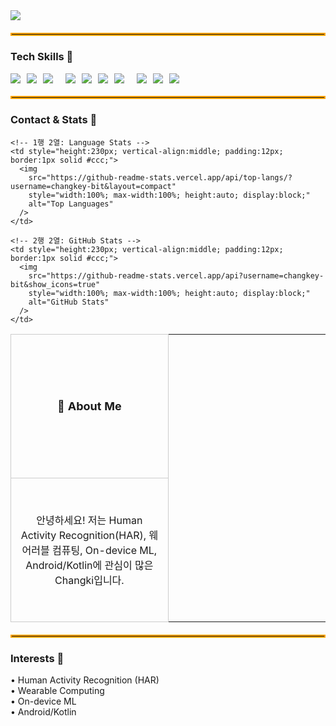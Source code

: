 <!-- Header -->
<img src="https://capsule-render.vercel.app/api?type=venom&color=gradient&height=200&section=header&text=Welcome%20to%20Changki%27s%20Github&fontSize=40" />
<hr style="border: 2px solid #ffa500; margin: 20px 0;" />

<!-- Tech Skills -->
<h3>Tech Skills 🚀</h3>
<div style="display:flex; flex-wrap:wrap; gap:10px; align-items:center;">
  <img src="https://img.shields.io/badge/python-%233776AB.svg?&style=for-the-badge&logo=python&logoColor=white" />
  <img src="https://img.shields.io/badge/kotlin-%230095D5.svg?&style=for-the-badge&logo=kotlin&logoColor=white" />
  <img src="https://img.shields.io/badge/java-%23007396.svg?&style=for-the-badge&logo=java&logoColor=white" /><br>
  <img src="https://img.shields.io/badge/tensorflow-%23FF6F00.svg?&style=for-the-badge&logo=tensorflow&logoColor=white" />
  <img src="https://img.shields.io/badge/scikit--learn-%23F7931E.svg?&style=for-the-badge&logo=scikit-learn&logoColor=black" />
  <img src="https://img.shields.io/badge/ubuntu-%23E95420.svg?&style=for-the-badge&logo=ubuntu&logoColor=white" />
  <img src="https://img.shields.io/badge/git-%23F05032.svg?&style=for-the-badge&logo=git&logoColor=white" /><br>
  <img src="https://img.shields.io/badge/android-%233DDC84.svg?&style=for-the-badge&logo=android&logoColor=black" />
  <img src="https://img.shields.io/badge/pandas-%23150458.svg?&style=for-the-badge&logo=pandas&logoColor=white" />
  <img src="https://img.shields.io/badge/numpy-%23013243.svg?&style=for-the-badge&logo=numpy&logoColor=white" />
</div>

<hr style="border: 2px solid #ffa500; margin: 20px 0;" />

<!-- Contact + GitHub Stats side-by-side -->
<h3>Contact & Stats 🤙</h3>
<!-- About Me + Stats (equal column widths) -->
<table width="100%" style="table-layout:fixed; border-collapse:collapse; text-align:center;">
  <colgroup>
    <col style="width:50%;">
    <col style="width:50%;">
  </colgroup>

  <tr>
    <!-- 1행 1열: 자기소개 제목 -->
    <td style="height:230px; vertical-align:middle; padding:12px; border:1px solid #ccc;">
      <strong style="font-size:18px;">👋 About Me</strong>
    </td>

    <!-- 1행 2열: Language Stats -->
    <td style="height:230px; vertical-align:middle; padding:12px; border:1px solid #ccc;">
      <img
        src="https://github-readme-stats.vercel.app/api/top-langs/?username=changkey-bit&layout=compact"
        style="width:100%; max-width:100%; height:auto; display:block;"
        alt="Top Languages"
      />
    </td>
  </tr>

  <tr>
    <!-- 2행 1열: 자기소개 내용 -->
    <td style="height:230px; vertical-align:middle; padding:12px; border:1px solid #ccc;">
      안녕하세요! 저는 Human Activity Recognition(HAR), 웨어러블 컴퓨팅,
      On-device ML, Android/Kotlin에 관심이 많은 Changki입니다.
    </td>

    <!-- 2행 2열: GitHub Stats -->
    <td style="height:230px; vertical-align:middle; padding:12px; border:1px solid #ccc;">
      <img
        src="https://github-readme-stats.vercel.app/api?username=changkey-bit&show_icons=true"
        style="width:100%; max-width:100%; height:auto; display:block;"
        alt="GitHub Stats"
      />
    </td>
  </tr>
</table>

<hr style="border: 2px solid #ffa500; margin: 20px 0;" />

<!-- Interests -->
<h3>Interests 💫</h3>
<p>
  • Human Activity Recognition (HAR)<br>
  • Wearable Computing <br>
  • On-device ML <br>
  • Android/Kotlin  
</p>
